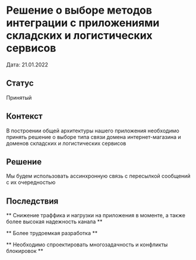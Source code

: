 #  Решение о выборе методов интеграции с приложениями складских и логистических сервисов

Дата: 21.01.2022

##  Статус

Принятый

##  Контекст

В построении общей архитектуры нашего приложения необходимо принять решение о выборе типа связи домена интернет-магазина и доменов складских и логистических сервисов

##  Решение

Мы будем использовать ассинхронную связь с пересылкой сообщений с их очередностью

##  Последствия


** Снижение траффика и нагрузки на приложения в моменте, а также более высокая надежность канала ** 

** Более трудоемкая разработка ** 

** Необходимо спроектировать многозадачность и конфликты блокировок ** 

